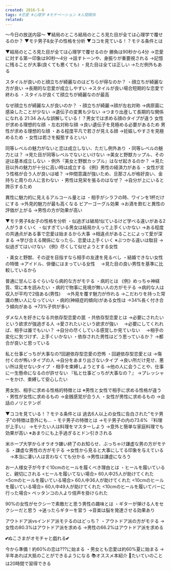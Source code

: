 ```yaml
---
created: 2016-5-6
tags: #恋愛 #心理学 #モチベーション #人間関係
related:
---
```


〜今日の放送内容〜
▼結局のところ結局のところ見た目が全ては心理学で覆せるのか？
▼モテ男子&女子の性格を分析
▼ココを見ている！？モテる条件とは

▼結局のところ見た目が全ては心理学で覆せるのか
勝負は90秒から4分
→恋愛に対する第一印象は90秒〜4分
→話すトーンや、身振りが重要視される
→記憶に残ることが大事(良くても悪くても)
・見た目は全ては正しい
→ただ例外もある

スタイルが良いのと顔立ちが綺麗なのはどちらが得なのか？
・顔立ちが綺麗な方が良い
→長期的な恋愛が成立しやすい
→スタイルが良い場合短期的な恋愛で終わる
・スタイルが良くて顔立ちが綺麗なのが最高

なぜ顔立ちが綺麗な人が良いのか？
・顔立ちが綺麗→顔が左右対称
→病原菌に感染したことが少ない
→遺伝子の変異も少ない
→つまり出産して長期的な関係になれる
21:34
みんな誤解している！？男女では求める顔のタイプが違う
女性が求める理想的な顔
・左右対称な顔
→良い遺伝子を見極める必要があるため
男性が求める理想的な顔
・ある程度平凡で若さが見える顔
→妊娠しやすさを見極めるため
・女性は若さを擬態するといい

同等レベルの魅力がないと恋は成立しない、ただし例外あり
・同等レベルの魅力とは？
→見た目が同等レベルでないといけない
→美女と野獣カップル、その逆は基本成立しない
・例外『美女と野獣カップル』はなぜ起きるのか？
→見た目以外の魅力が十分に高い時は成立する
《例》男性の経済力がある
・女性が言う性格が合う人が良いは嘘？
→仲間意識が強いため、旦那さんが格好良い、金持ちと周りの人に言わない
・男性は見栄を張るのはなぜ？
→自分が上にいると誇示するため

異性に魅力的に見えるアルコール量とは
・相手がシラフの時、ワインを1杯だけにする
→外見的魅力が最も高くなる
ビアーゴーグル効果
→お酒を飲むと異性の評価が上がる
→男性の方が効果が高い

▼モテ男子&女子の性格を分析
・似過ぎは破局!似ているけど学べる違いがある2人がうまくいく
・似すぎている男女は結局かえって上手くいかない
→ある程度の共通点がある事で恋愛は始まるから大事
→相違点があることによって愛が深まる
→学び合える関係になったら、恋愛は上手くいく
※ぶつかる違いは駄目
→似過ぎてはいけない
《例》尽くして似せようとする女性

・美女と野獣、その逆を目指すなら相手の友達を見るべし
・結婚できない女性の特徴
→アイドル、俳優にはまっている女性
　→見た目の良い男性を基準に比較しているから

普通に甘んじるぐらいなら病的な方がモテる
・病的とは
《例》めっちゃ神経質、常に本を読みたい
・病的で物事に見境が無い人の方がモテる
→病的な人は収入が平均で2倍ある(男性)
　→外見を覆す魅力が作れる
→こだわりを持った常識の無い人になっていい
・病的(神経症的傾向)がある女性は
→34%長く付き合う傾向がある
→73%子供が多い

ダメな人を好きになる共依存型恋愛の罠
・共依存型恋愛とは
→必要にされたいという欲求が強過ぎる人
→愛されたいという欲求が強い
　→必要にしてくれれば、相手は誰でもいい？
→自分の尽くしている感覚しか見ていない
　→相手の変化に気づけず、上手くいかない
・依存された男性はどう思っているか？
→都合が良いと思っている

私と仕事どっちが大事なの?回避依存型恋愛の恐怖
・回避依存型恋愛とは
→傷付くのが怖いタイプの人
→自分をあまり出さないタイプ
→良い所だけ見せ、悪い所は見せないタイプ
・相手を束縛しようとする
→他の人に会うことや、仕事に一生懸命になるのが許せない
『私と仕事どっちが大事なの？』
→プレッシャーをかけ、束縛して安心したい

男女別、相手に求める性格的特徴とは
※男性と女性で相手に求める性格が違う
・男性が女性に求めるもの
→金銭感覚が合う人
・女性が男性に求めるもの
→会話のノリとテンポ

▼ココを見ている！？モテる条件とは
過去6人以上の女性に告白された"モテ男子"の特徴は意外にも...
・モテ男子の特徴とは
→モテ男子の内の73.6% 『料理が上手い』
→モテたい人は料理をマスターしよう
→意外と簡単な家庭料理でも効果が高い
※あまりにも上手過ぎるとドン引きされる

米ホープ大学からオラオラ嫌い終了のお知らせ、ぶっちゃけ謙虚な男の方がモテる
・謙虚な男性の方がモテる
→女性から見ると大事にしてる印象を与えている
　→本当に凄い人は言わなくても分かる
→男性は謙虚になろう

お一人様女子が今すぐ10cmのヒールを履くべき理由とは
・ヒールを履いていると、親切にされる
<ヒールを履いてない場合>
60人中25人が助けてくれた
<5cmのヒールを履いている場合>
60人中36人が助けてくれた
<10cmのヒールを履いている場合>
60人中49人が助けてくれた
<10cmのヒールを履いてバーに行った場合>
ペッタンコの人より倍声を掛けられた

90%の女性がセクシーで素敵だと思う男性の趣味とは
・ギターが弾ける人をセクシーだと思う
→迷ったらギターを習う
→音楽は脳を発達させる効果あり

アウトドア派vsインドア派モテるのはどっち？
・アウトドア派の方がモテる
→女性の80.3%はアウトドア派を求める
→男性の66.2%はアウトドア派を求める

💕ぬこさまがオモチャと戯れる💕

今から準備！約60%の恋は???に始まる
・男女とも恋愛は約60%夏に始まる
→半年あれば大抵のことができるようになる
📚オススメ本紹介
📘たいていのことは20時間で習得できる